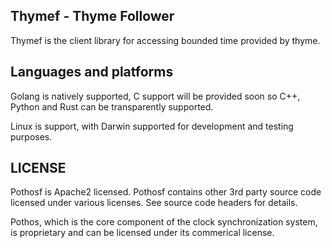 ## Thymef - Thyme Follower

Thymef is the client library for accessing bounded time provided by thyme.

## Languages and platforms

Golang is natively supported, C support will be provided soon so C++, Python and Rust can be transparently supported. 

Linux is support, with Darwin supported for development and testing purposes.

## LICENSE

Pothosf is Apache2 licensed. Pothosf contains other 3rd party source code licensed under various licenses. See source code headers for details. 

Pothos, which is the core component of the clock synchronization system, is proprietary and can be licensed under its commerical license. 
